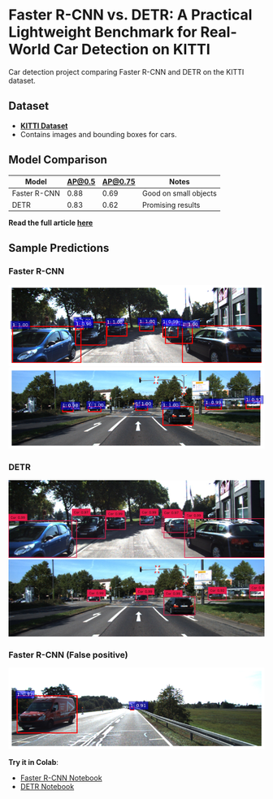 # Faster R-CNN vs. DETR: A Practical Lightweight Benchmark for Real-World Car Detection on KITTI
Car detection project comparing Faster R-CNN and DETR on the KITTI dataset.

## Dataset
- **[KITTI Dataset](https://www.cvlibs.net/datasets/kitti/)**
- Contains images and bounding boxes for cars.

## Model Comparison
| Model        | AP@0.5 | AP@0.75 | Notes                  |
|--------------|--------|---------|------------------------|
| Faster R-CNN | 0.88   | 0.69    | Good on small objects  |
| DETR         | 0.83   | 0.62    | Promising results      |

**Read the full article [here](https://medium.com/your-article-url)**

## Sample Predictions

### Faster R-CNN
![Faster R-CNN Result](results/Faster_R-CNN/prediction1.png)
![Faster R-CNN Result](results/Faster_R-CNN/prediction2.png)

### DETR
![DETR Result](results/DETR/prediction1.jpg)
![DETR Result](results/DETR/prediction2.jpg)

### Faster R-CNN (False positive)
![Faster R-CNN Result](results/Faster_R-CNN/False_positive.png)

 **Try it in Colab**:
- [Faster R-CNN Notebook](notebooks/Faster_R_CNN_on_Kitti.ipynb)
- [DETR Notebook](notebooks/detr_on_kitti.py)

